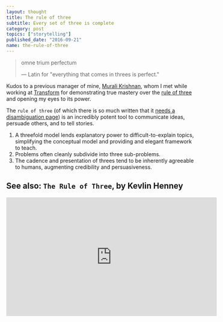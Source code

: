 ```yaml
---
layout: thought
title: The rule of three
subtitle: Every set of three is complete
category: post
topics: ["storytelling"]
published_date: "2016-09-21"
name: the-rule-of-three
---
```

> omne trium perfectum
>
> &mdash; Latin for "everything that comes in threes is perfect."
> 

Kudos to a previous manager of mine, [Murali Krishnan][murali-linkedin], whom
I met while working at [Transform][transform-website] for demonstrating true
mastery over the [rule of three][rule-of-three-wiki] and opening my eyes to its
power.

The `rule of three` (of which there is so much written that it
[needs a disambiguation page][disambiguation-wiki]) is an incredibly potent
tool to communicate ideas, persuade others, and to tell stories.

1. A threefold model lends explanatory power to difficult-to-explain topics,
simplifying the conceptual model and providing and elegant framework to teach.
2. Problems often cleanly subdivide into three sub-problems.
3. The cadence and presentation of threes tend to be inherently agreeable to
humans, augmenting credibility and persuasiveness.


## See also: `The Rule of Three`, by Kevlin Henney

<iframe width="560" height="315" src="https://www.youtube.com/embed/buEB5zLAHl8" frameborder="0" allowfullscreen></iframe>


[transform-website]: https://www.transform.co/
[rule-of-three-wiki]: https://en.wikipedia.org/wiki/Rule_of_three_(writing)
[disambiguation-wiki]: https://en.wikipedia.org/wiki/Rule_of_three
[murali-linkedin]: https://www.linkedin.com/in/muralirkrishnan/


